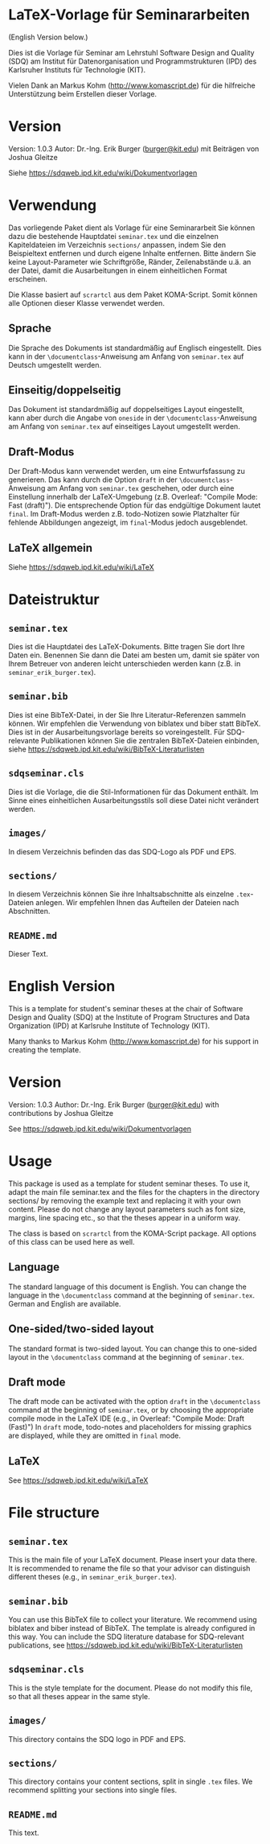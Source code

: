 LaTeX-Vorlage für Seminararbeiten
=======
(English Version below.)

Dies ist die Vorlage für Seminar am Lehrstuhl Software Design and
Quality (SDQ) am Institut für Datenorganisation und Programmstrukturen (IPD)
des Karlsruher Instituts für Technologie (KIT).

Vielen Dank an Markus Kohm (http://www.komascript.de) für die hilfreiche
Unterstützung beim Erstellen dieser Vorlage.

Version
=======
Version: 1.0.3
Autor: Dr.-Ing. Erik Burger (burger@kit.edu)
mit Beiträgen von Joshua Gleitze

Siehe https://sdqweb.ipd.kit.edu/wiki/Dokumentvorlagen

Verwendung
==========
Das vorliegende Paket dient als Vorlage für eine Seminararbeit Sie können dazu
die bestehende Hauptdatei `seminar.tex` und die einzelnen Kapiteldateien im
Verzeichnis `sections/` anpassen, indem Sie den Beispieltext entfernen und durch
eigene Inhalte entfernen. Bitte ändern Sie keine Layout-Parameter wie
Schriftgröße, Ränder, Zeilenabstände u.ä. an der Datei, damit die Ausarbeitungen
in einem einheitlichen Format erscheinen.

Die Klasse basiert auf `scrartcl` aus dem Paket KOMA-Script. Somit können alle 
Optionen dieser Klasse verwendet werden. 

Sprache
-------
Die Sprache des Dokuments ist standardmäßig auf Englisch eingestellt.
Dies kann in der `\documentclass`-Anweisung am Anfang von `seminar.tex` auf Deutsch 
umgestellt werden.

Einseitig/doppelseitig
----------------------
Das Dokument ist standardmäßig auf doppelseitiges Layout eingestellt, kann aber
durch die Angabe von `oneside` in der `\documentclass`-Anweisung am Anfang von
`seminar.tex` auf einseitiges Layout umgestellt werden.

Draft-Modus
-----------
Der Draft-Modus kann verwendet werden, um eine Entwurfsfassung zu generieren. 
Das kann durch die Option `draft` in der `\documentclass`-Anweisung am Anfang von `seminar.tex` geschehen, oder durch eine Einstellung innerhalb der LaTeX-Umgebung
(z.B. Overleaf: "Compile Mode: Fast (draft)").
Die entsprechende Option für das endgültige Dokument lautet `final`.
Im Draft-Modus werden z.B. todo-Notizen sowie Platzhalter für fehlende Abbildungen angezeigt, im `final`-Modus jedoch ausgeblendet.

LaTeX allgemein
---------------
Siehe https://sdqweb.ipd.kit.edu/wiki/LaTeX

Dateistruktur
============
`seminar.tex`
-------------
Dies ist die Hauptdatei des LaTeX-Dokuments. Bitte tragen Sie dort Ihre
Daten ein. Benennen Sie dann die Datei am besten um, damit sie später von
Ihrem Betreuer von anderen leicht unterschieden werden kann
(z.B. in `seminar_erik_burger.tex`).

`seminar.bib`
-------------
Dies ist eine BibTeX-Datei, in der Sie Ihre Literatur-Referenzen sammeln
können. Wir empfehlen die Verwendung von biblatex und biber statt BibTeX. 
Dies ist in der Ausarbeitungsvorlage bereits so voreingestellt. Für 
SDQ-relevante Publikationen können Sie die zentralen BibTeX-Dateien einbinden,
siehe https://sdqweb.ipd.kit.edu/wiki/BibTeX-Literaturlisten

`sdqseminar.cls`
----------------
Dies ist die Vorlage, die die Stil-Informationen für das Dokument enthält.
Im Sinne eines einheitlichen Ausarbeitungsstils soll diese Datei nicht
verändert werden.

`images/`
---------
In diesem Verzeichnis befinden das das SDQ-Logo als PDF und EPS.

`sections/`
-----------
In diesem Verzeichnis können Sie ihre Inhaltsabschnitte als einzelne
`.tex`-Dateien anlegen. Wir empfehlen Ihnen das Aufteilen der Dateien nach
Abschnitten.

`README.md`
-----------
Dieser Text.

English Version
===============
This is a template for student's seminar theses at the chair of Software Design
and Quality (SDQ) at the Institute of Program Structures and Data Organization
(IPD) at Karlsruhe Institute of Technology (KIT).

Many thanks to Markus Kohm (http://www.komascript.de) for his support in
creating the template.

Version
=======
Version: 1.0.3
Author: Dr.-Ing. Erik Burger (burger@kit.edu)
with contributions by Joshua Gleitze

See https://sdqweb.ipd.kit.edu/wiki/Dokumentvorlagen

Usage
=====
This package is used as a template for student seminar theses. To use it, adapt
the main file seminar.tex and the files for the chapters in the directory
sections/ by removing the example text and replacing it with your own content.
Please do not change any layout parameters such as font size, margins, line
spacing etc., so that the theses appear in a uniform way.

The class is based on `scrartcl` from the KOMA-Script package. All options of
this class can be used here as well.

Language
--------
The standard language of this document is English. You can change the
language in the `\documentclass` command at the beginning of `seminar.tex`.
German and English are available.

One-sided/two-sided layout
--------------------------
The standard format is two-sided layout. You can change this to one-sided
layout in the `\documentclass` command at the beginning of `seminar.tex`.

Draft mode
----------
The draft mode can be activated with the option `draft`
in the `\documentclass` command at the beginning of `seminar.tex`,
or by choosing the appropriate compile mode in the LaTeX IDE
(e.g., in Overleaf: "Compile Mode: Draft (Fast)")
In `draft` mode, todo-notes and placeholders for missing graphics are displayed,
while they are omitted in `final` mode.

LaTeX
-----
See https://sdqweb.ipd.kit.edu/wiki/LaTeX

File structure
==============
`seminar.tex`
-------------
This is the main file of your LaTeX document. Please insert your data there.
It is recommended to rename the file so that your advisor can distinguish
different theses (e.g., in `seminar_erik_burger.tex`).

`seminar.bib`
-------------
You can use this BibTeX file to collect your literature.
We recommend using biblatex and biber instead of BibTeX.
The template is already configured in this way.
You can include the SDQ literature database for SDQ-relevant publications,
see https://sdqweb.ipd.kit.edu/wiki/BibTeX-Literaturlisten

`sdqseminar.cls`
----------------
This is the style template for the document. Please do not modify this file,
so that all theses appear in the same style.

`images/`
---------
This directory contains the SDQ logo in PDF and EPS.

`sections/`
------------
This directory contains your content sections, split in single `.tex` files.
We recommend splitting your sections into single files.

`README.md`
-----------
This text.